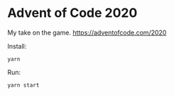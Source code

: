 # Advent of Code 2020

My take on the game. https://adventofcode.com/2020

Install:

```
yarn
```

Run:

```
yarn start
```
